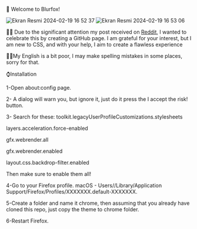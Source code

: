 🚀 Welcome to Blurfox!

![Ekran Resmi 2024-02-19 16 52 37](https://github.com/safak45xx/Blurfox-MacOS-/assets/141409983/327a594c-4fac-4675-8ffe-f6812112e852)
![Ekran Resmi 2024-02-19 16 53 06](https://github.com/safak45xx/Blurfox-MacOS-/assets/141409983/01030bf7-6a0f-4986-a4ea-de0b3ce5104f)



👍🏻 Due to the significant attention my post received on [Reddit](https://www.reddit.com/r/FirefoxCSS/comments/1au0bw0/blurfox/), I wanted to celebrate this by creating a GitHub page. I am grateful for your interest, but I am new to CSS, and with your help, I aim to create a flawless experience

🙌🏻My English is a bit poor, I may make spelling mistakes in some places, sorry for that.

⌚️Installation

1-Open about:config page.

2- A dialog will warn you, but ignore it, just do it press the I accept the risk! button.

3- Search for these:
  toolkit.legacyUserProfileCustomizations.stylesheets
  
  layers.acceleration.force-enabled
  
  gfx.webrender.all
  
  gfx.webrender.enabled
  
  layout.css.backdrop-filter.enabled

Then make sure to enable them all!

4-Go to your Firefox profile.
macOS - Users/<USERNAME>/Library/Application Support/Firefox/Profiles/XXXXXXX.default-XXXXXXX.

5-Create a folder and name it chrome, then assuming that you already have cloned this repo, just copy the theme to chrome folder.

6-Restart Firefox.

